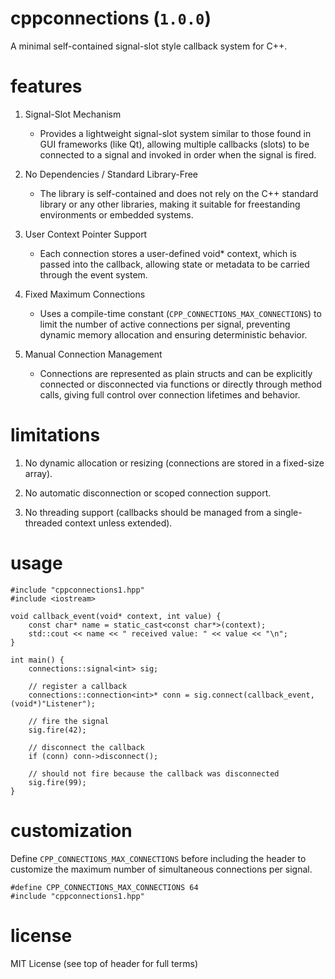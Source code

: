 # cppconnections (`1.0.0`)
A minimal self-contained signal-slot style callback system for C++.

# features

1. Signal-Slot Mechanism
    + Provides a lightweight signal-slot system similar to those found in GUI frameworks (like Qt), allowing multiple callbacks (slots) to be connected to a signal and invoked in order when the signal is fired.

2. No Dependencies / Standard Library-Free
    + The library is self-contained and does not rely on the C++ standard library or any other libraries, making it suitable for freestanding environments or embedded systems.

3. User Context Pointer Support
    + Each connection stores a user-defined void* context, which is passed into the callback, allowing state or metadata to be carried through the event system.

4. Fixed Maximum Connections
    + Uses a compile-time constant (`CPP_CONNECTIONS_MAX_CONNECTIONS`) to limit the number of active connections per signal, preventing dynamic memory allocation and ensuring deterministic behavior.

5. Manual Connection Management
    + Connections are represented as plain structs and can be explicitly connected or disconnected via functions or directly through method calls, giving full control over connection lifetimes and behavior.

# limitations

1. No dynamic allocation or resizing (connections are stored in a fixed-size array).

2. No automatic disconnection or scoped connection support.

3. No threading support (callbacks should be managed from a single-threaded context unless extended).

# usage
```
#include "cppconnections1.hpp"
#include <iostream>

void callback_event(void* context, int value) {
    const char* name = static_cast<const char*>(context);
    std::cout << name << " received value: " << value << "\n";
}

int main() {
    connections::signal<int> sig;

    // register a callback
    connections::connection<int>* conn = sig.connect(callback_event, (void*)"Listener");

    // fire the signal
    sig.fire(42);

    // disconnect the callback
    if (conn) conn->disconnect();

    // should not fire because the callback was disconnected
    sig.fire(99);
}
```

# customization
Define `CPP_CONNECTIONS_MAX_CONNECTIONS` before including the header to customize the maximum number of simultaneous connections per signal.

```
#define CPP_CONNECTIONS_MAX_CONNECTIONS 64
#include "cppconnections1.hpp"
```

# license
MIT License (see top of header for full terms)
